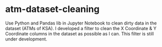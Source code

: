 # atm-dataset-cleaning
Use Python and Pandas lib in Jupyter Notebook to clean dirty data in the dataset (ATMs of KSA).
I developed a filter to clean the X Coordinate & Y Coordinate columns in the dataset as possible as I can.
This filter is still under development.
